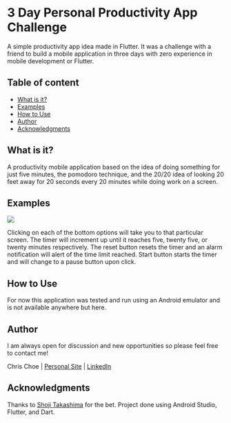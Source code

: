 # 3 Day Personal Productivity App Challenge

A simple productivity app idea made in Flutter. It was a challenge with a friend to build a mobile application in three days with zero experience in mobile development or Flutter.

## Table of content

- [What is it?](#What-is-it?)
- [Examples](#Examples)
- [How to Use](#How-to-Use)
- [Author](#Author)
- [Acknowledgments](#Acknowledgments)

## What is it?

A productivity mobile application based on the idea of doing something for just five minutes, the pomodoro technique, and the 20/20 idea of looking 20 feet away for 20 seconds every 20 minutes while doing work on a screen.

## Examples

<img src=https://i.imgur.com/QP5JV1D.png />

Clicking on each of the bottom options will take you to that particular screen. The timer will increment up until it reaches five, twenty five, or twenty minutes respectively. The reset button resets the timer and an alarm notification will alert of the time limit reached. Start button starts the timer and will change to a pause button upon click.

## How to Use

For now this application was tested and run using an Android emulator and is not available anywhere but here.

## Author

I am always open for discussion and new opportunities so please feel free to contact me!

Chris Choe | [Personal Site](https://christopherchoe.github.io) | [LinkedIn](https://linkedin.com/in/choechristopher)

## Acknowledgments

Thanks to [Shoji Takashima](www.github.com/stak21) for the bet. Project done using Android Studio, Flutter, and Dart.
